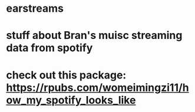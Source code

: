# earstreams
# stuff about Bran's muisc streaming data from spotify

# check out this package: https://rpubs.com/womeimingzi11/how_my_spotify_looks_like
